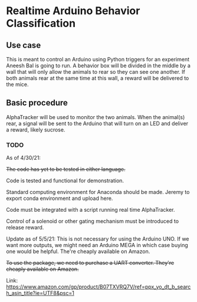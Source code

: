 # Realtime Arduino Behavior Classification
## Use case
This is meant to control an Arduino using Python triggers for an experiment Aneesh Bal is going to run.
A behavior box will be divided in the middle by a wall that will only allow the animals to rear so they can see one another.
If both animals rear at the same time at this wall, a reward will be delivered to the mice.
## Basic procedure
AlphaTracker will be used to monitor the two animals. When the animal(s) rear, a signal will be sent to the Arduino that will turn on an LED and deliver a reward, likely sucrose.
### TODO
As of 4/30/21:

~~The code has yet to be tested in either language.~~

Code is tested and functional for demonstration.

Standard computing environment for Anaconda should be made. Jeremy to export conda environment and upload here.

Code must be integrated with a script running real time AlphaTracker.

Control of a solenoid or other gating mechanism must be introduced to release reward.

Update as of 5/5/21: This is not necessary for using the Arduino UNO. If we want more outputs, we might need an Arduino MEGA in which case buying one would be helpful. The're cheaply available on Amazon.

~~To use the package, we need to purchase a UART converter. They're cheaply available on Amazon.~~

Link: https://www.amazon.com/gp/product/B07TXVRQ7V/ref=ppx_yo_dt_b_search_asin_title?ie=UTF8&psc=1
